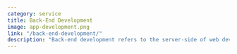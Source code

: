 ```yaml
---
category: service
title: Back-End Development
image: app-development.png
link: "/back-end-development/"
description: "Back-end development refers to the server-side of web development focused on how the website works. It involves creating and maintaining the core functional logic and operations, which ensure seamless processing of user inputs, and integration with the front-end, providing the backbone that supports every user-facing component."
---
```


